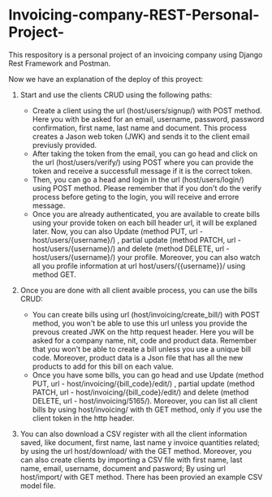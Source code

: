 # Invoicing-company-REST-Personal-Project-
This respository is a personal project of an invoicing company using Django Rest Framework and Postman.

Now we have an explanation of the deploy of this proyect:

1. Start and use the clients CRUD using the following paths:
    - Create a client using the url (host/users/signup/) with POST method. Here you with be asked for an email, username, password, password confirmation, first name, last name and document. This process creates a Jason web token (JWK) and sends it to the client email previusly provided.
    - After taking the token from the email, you can go head and click on the url (host/users/verify/) using POST where you can provide the token and receive a successfull message if it is the correct token.
    - Then, you can go a head and login in the url (host/users/login/) using POST method. Please remember that if you don't do the verify process before geting to the login, you will receive and errore message.
    - Once you are already authenticated, you are available to create bills using your provide token on each bill header url, it will be explaned later. Now, you can also Update (method PUT, url - host/users/{username}/) , partial update (method PATCH, url - host/users/{username}/) and delete (method DELETE, url - host/users/{username}/) your profile. Moreover, you can also watch all you profile information at url host/users/{{username}}/ using method GET.

2. Once you are done with all client avaible process, you can use the bills CRUD:
    - You can create bills using url (host/invoicing/create_bill/) with POST method, you won't be able to use this url unless you provide the prevous created JWK on the http request header. Here you will be asked for a company name, nit, code and product data. Remember that you won't be able to create a bill unless you use a unique bill code. Moreover, product data is a Json file that has all the new products to add for this bill on each value.
    - Once you have some bills, you can go head and use Update (method PUT, url - host/invoicing/{bill_code}/edit/) , partial update (method PATCH, url - host/invoicing/{bill_code}/edit/) and delete (method DELETE, url - host/invoicing/5165/). Moreover, you can list all client bills by using host/invoicing/ with th GET method, only if you use the client token in the http header.

3. You can also download a CSV register with all the client information saved, like document, first name, last name y invoice quantities related; by using the url host/download/ with the GET method. Moreover, you can also create clients by importing a CSV file with first name, last name, email, username, document and pasword; By using url host/import/ with GET method. There has been provied an example CSV model file.
